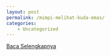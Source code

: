 ```yaml
---
layout: post
permalink: /mimpi-melihat-kuda-emas/
categories:
    - Uncategorized
---
```


[Baca Selengkapnya](/10)